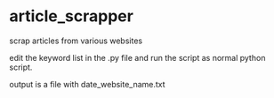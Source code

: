 # article_scrapper
scrap articles from various websites

edit the keyword list in the .py file and run the script as normal python script.

output is a file with date_website_name.txt
